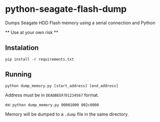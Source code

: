 # python-seagate-flash-dump

Dumps Seagate HDD Flash memory using a serial connection and Python

** Use at your own risk **

## Instalation
`pip install -r requirements.txt`

## Running
`python dump_memory.py [start_address] [end_address]`

Address must be in `DEADBEEF`/`01234567` format.

ex: `python dump_memory.py 00001000 002c0000`

Memory will be dumped to a `.dump` file in the same directory.


